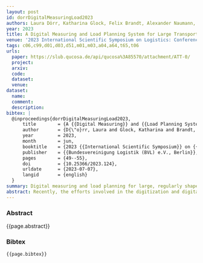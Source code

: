 ```yaml
---
layout: post
id: dorrDigitalMeasuringLoad2023
authors: Laura Dörr, Katharina Glock, Felix Brandt, Alexander Naumann, Martin Pouls
year: 2023
title: A Digital Measuring and Load Planning System for Large Transport Assets
venue: '2023 International Scientific Symposium on Logistics: Conference Volume'
tags: c06,c99,d01,d03,d51,m01,m03,a04,a64,t65,t06
urls:
  paper: https://slub.qucosa.de/api/qucosa%3A85570/attachment/ATT-0/
  project:
  arxiv:
  code:
  dataset:
  venue:
dataset:
  name:
  comment:
  description:
bibtex: |
  @inproceedings{dorrDigitalMeasuringLoad2023,
      title        = {A {{Digital Measuring}} and {{Load Planning System}} for {{Large Transport Assets}}},
      author       = {D{\"o}rr, Laura and Glock, Katharina and Brandt, Felix and Naumann, Alexander and Pouls, Martin},
      year         = 2023,
      month        = jun,
      booktitle    = {2023 {{International Scientific Symposium}} on {{Logistics}} : {{Conference Volume}}},
      publisher    = {{Bundesvereinigung Logistik (BVL) e.V., Berlin}},
      pages        = {49--55},
      doi          = {10.25366/2023.124},
      urldate      = {2023-07-07},
      langid       = {english}
  }
summary: Digital measuring and load planning for large, regularly shaped wooden assets.
abstract: Recently, the efforts involved in the digitization and digitalization of logistics processes have grown tremendously. In line with such efforts, we investigate the potential of the process-integrated measuring and load planning of large transport assets. More precisely, considering the case of a German timber processor and retailer, we implement a digital measuring system, which performs precise measuring of regularly shaped wooden assets. The cognitive system uses laser and vision sensors, and measurements can be performed during the asset’s transportation on a forklift. The resulting data can be used to conduct a comprehensive load planning for scheduled delivery tours.
---
```


### Abstract

{{page.abstract}}

### Bibtex

```
{{page.bibtex}}
```
